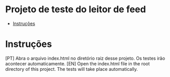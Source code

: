 # Projeto de teste do leitor de feed

- [Instruções](#Instruções)

# Instruções

[PT] Abra o arquivo index.html no diretório raiz desse projeto. Os testes irão acontecer automaticamente.
[EN] Open the index.html file in the root directory of this project. The tests will take place automatically.